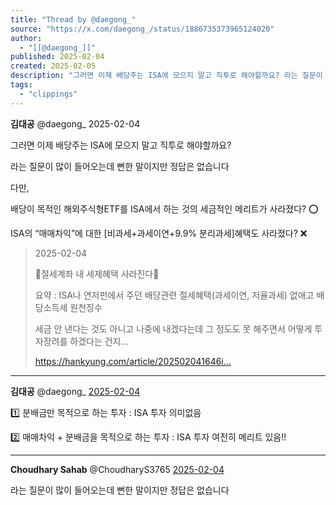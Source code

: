 ```yaml
---
title: "Thread by @daegong_"
source: "https://x.com/daegong_/status/1886735373965124020"
author:
  - "[[@daegong_]]"
published: 2025-02-04
created: 2025-02-05
description: "그러면 이제 배당주는 ISA에 모으지 말고 직투로 해야할까요? 라는 질문이 많이 들어오는데 뻔한 말이지만 정답은 없습니다 다만, 배당이 목적인 해외주식형ETF를 ISA에서 하는 것의 세금적인 메리트가 사라졌다? ISA의 “매매차익”에 대한 [비과"
tags:
  - "clippings"
---
```

**김대공** @daegong\_ 2025-02-04

그러면 이제 배당주는 ISA에 모으지 말고 직투로 해야할까요?

라는 질문이 많이 들어오는데 뻔한 말이지만 정답은 없습니다

다만,

배당이 목적인 해외주식형ETF를 ISA에서 하는 것의 세금적인 메리트가 사라졌다? ⭕️

ISA의 “매매차익”에 대한 \[비과세+과세이연+9.9% 분리과세\]혜택도 사라졌다? ❌

> 2025-02-04
> 
> 📰절세계좌 내 세제혜택 사라진다📰
> 
> 요약 : ISA나 연저펀에서 주던 배당관련 절세혜택(과세이연, 저율과세) 없애고 배당소득세 원천징수
> 
> 세금 안 낸다는 것도 아니고 나중에 내겠다는데 그 정도도 못 해주면서 어떻게 투자장려를 하겠다는 건지...
> 
> https://hankyung.com/article/202502041646i…

---

**김대공** @daegong\_ [2025-02-04](https://x.com/daegong_/status/1886740665218032037)

1️⃣ 분배금만 목적으로 하는 투자 : ISA 투자 의미없음

2️⃣ 매매차익 + 분배금을 목적으로 하는 투자 : ISA 투자 여전히 메리트 있음!!

---

**Choudhary Sahab** @ChoudharyS3765 [2025-02-04](https://x.com/ChoudharyS3765/status/1886799856464764983)

라는 질문이 많이 들어오는데 뻔한 말이지만 정답은 없습니다